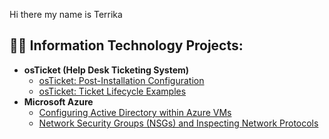 Hi there my name is Terrika

<h2>👨‍💻 Information Technology Projects:</h2>

- <b>osTicket (Help Desk Ticketing System)</b>
  - [osTicket: Post-Installation Configuration](https://github.com/Terry23-IT/post-install-config)
  - [osTicket: Ticket Lifecycle Examples](https://github.com/Terry23-IT/ticket-lifecycle)
- <b>Microsoft Azure</b>
  - [Configuring Active Directory within Azure VMs](https://github.com/Terry23-IT/configure-ad)
  - [Network Security Groups (NSGs) and Inspecting Network Protocols](https://github.com/Terry23-IT/azure-network-protocols)

